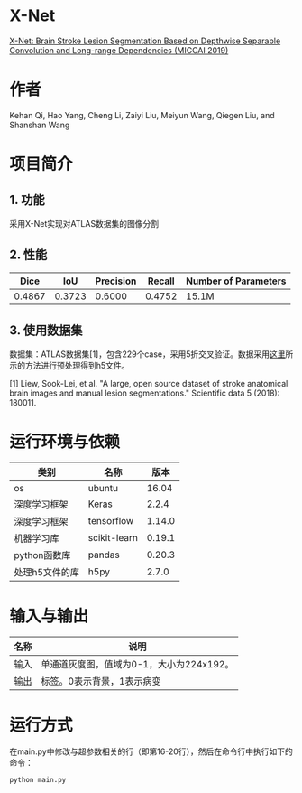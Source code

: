 # X-Net
[X-Net: Brain Stroke Lesion Segmentation Based on Depthwise Separable Convolution and Long-range Dependencies (MICCAI 2019)](https://arxiv.org/abs/1907.07000)
# 作者
Kehan Qi, Hao Yang, Cheng Li, Zaiyi Liu, Meiyun Wang, Qiegen Liu, and Shanshan Wang
# 项目简介
## 1. 功能
采用X-Net实现对ATLAS数据集的图像分割
## 2. 性能
|Dice|IoU|Precision|Recall|Number of Parameters|
|-----|-----|-----|-----|-----|
|0.4867|0.3723|0.6000|0.4752|15.1M|
## 3. 使用数据集
数据集：ATLAS数据集[1]，包含229个case，采用5折交叉验证。数据采用[这里](https://github.com/Andrewsher/ATLAS-dataset-generate-h5file)所示的方法进行预处理得到h5文件。

[1] Liew, Sook-Lei, et al. "A large, open source dataset of stroke anatomical brain images and manual lesion segmentations." Scientific data 5 (2018): 180011.

# 运行环境与依赖
|类别|名称|版本|
|-----|-----|-----|
|os|ubuntu|16.04|
|深度学习框架|Keras|2.2.4|
|深度学习框架|tensorflow|1.14.0|
|机器学习库|scikit-learn|0.19.1|
|python函数库|pandas|0.20.3|
|处理h5文件的库|h5py|2.7.0|

# 输入与输出
|名称|说明|
|-----|-----|
|输入|单通道灰度图，值域为0-1，大小为224x192。|
|输出|标签。0表示背景，1表示病变|

# 运行方式
在main.py中修改与超参数相关的行（即第16-20行），然后在命令行中执行如下的命令：
```shell
python main.py
```
